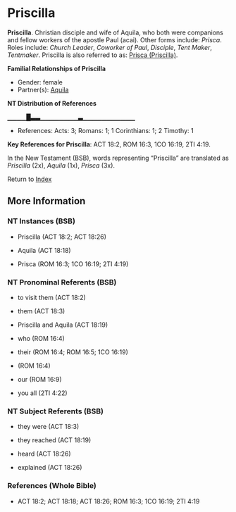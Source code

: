 # Priscilla
**Priscilla**. 
Christian disciple and wife of Aquila, who both were companions and fellow workers of the apostle Paul (acai). 
Other forms include: 
*Prisca*. 
Roles include: 
_Church Leader_, _Coworker of Paul_, _Disciple_, _Tent Maker_, _Tentmaker_. 
Priscilla is also referred to as: 
[Prisca (Priscilla)](Prisca.md). 




**Familial Relationships of Priscilla**


* Gender: female
* Partner(s): [Aquila](Aquila.md)


**NT Distribution of References**

▁▁▁▁█▃▃▁▁▁▁▁▁▁▁▃▁▁▁▁▁▁▁▁▁▁▁
* References: Acts: 3; Romans: 1; 1 Corinthians: 1; 2 Timothy: 1



**Key References for Priscilla**: 
ACT 18:2, ROM 16:3, 1CO 16:19, 2TI 4:19. 




In the New Testament (BSB), words representing “Priscilla” are translated as 
*Priscilla* (2x), *Aquila* (1x), *Prisca* (3x). 


Return to [Index](00-Index.md)

## More Information

### NT Instances (BSB)

* Priscilla (ACT 18:2; ACT 18:26)

* Aquila (ACT 18:18)

* Prisca (ROM 16:3; 1CO 16:19; 2TI 4:19)



### NT Pronominal Referents (BSB)

* to visit them (ACT 18:2)

* them (ACT 18:3)

* Priscilla and Aquila (ACT 18:19)

* who (ROM 16:4)

* their (ROM 16:4; ROM 16:5; 1CO 16:19)

*  (ROM 16:4)

* our (ROM 16:9)

* you all (2TI 4:22)



### NT Subject Referents (BSB)

* they were (ACT 18:3)

* they reached (ACT 18:19)

* heard (ACT 18:26)

* explained (ACT 18:26)



### References (Whole Bible)

* ACT 18:2; ACT 18:18; ACT 18:26; ROM 16:3; 1CO 16:19; 2TI 4:19



